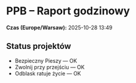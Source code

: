 # PPB – Raport godzinowy
**Czas (Europe/Warsaw):** 2025-10-28 13:49

## Status projektów
- Bezpieczny Pieszy — OK
- Zwolnij przy przejściu — OK
- Odblask ratuje życie — OK


